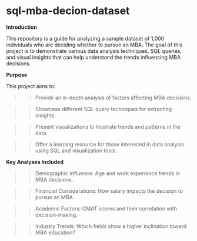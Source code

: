 # sql-mba-decion-dataset

**Introduction**

This repository is a guide for analyzing a sample dataset of 1,000 individuals who are deciding whether to pursue an MBA. The goal of this project is to demonstrate various data analysis techniques, SQL queries, and visual insights that can help understand the trends influencing MBA decisions.

**Purpose**

This project aims to:

>> Provide an in-depth analysis of factors affecting MBA decisions.

>> Showcase different SQL query techniques for extracting insights.

>> Present visualizations to illustrate trends and patterns in the data.

>> Offer a learning resource for those interested in data analysis using SQL and visualization tools.


**Key Analyses Included**

>> Demographic Influence: Age and work experience trends in MBA decisions.

>> Financial Considerations: How salary impacts the decision to pursue an MBA.

>> Academic Factors: GMAT scores and their correlation with decision-making.

>> Industry Trends: Which fields show a higher inclination toward MBA education?
